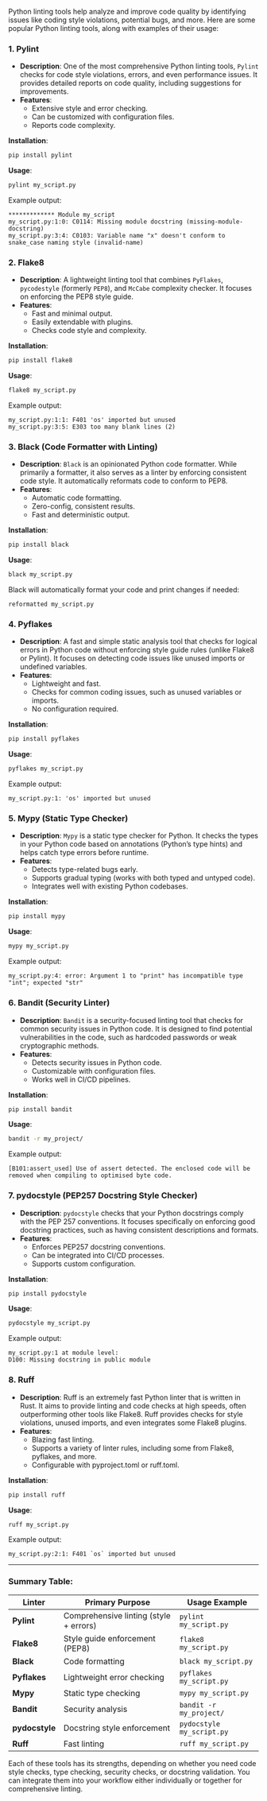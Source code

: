 Python linting tools help analyze and improve code quality by identifying issues like coding style violations, potential bugs, and more. Here are some popular Python linting tools, along with examples of their usage:

### 1. **Pylint**
   - **Description**: One of the most comprehensive Python linting tools, `Pylint` checks for code style violations, errors, and even performance issues. It provides detailed reports on code quality, including suggestions for improvements.
   - **Features**:
     - Extensive style and error checking.
     - Can be customized with configuration files.
     - Reports code complexity.
   
   **Installation**:
   ```bash
   pip install pylint
   ```

   **Usage**:
   ```bash
   pylint my_script.py
   ```

   Example output:
   ```
   ************* Module my_script
   my_script.py:1:0: C0114: Missing module docstring (missing-module-docstring)
   my_script.py:3:4: C0103: Variable name "x" doesn't conform to snake_case naming style (invalid-name)
   ```

### 2. **Flake8**
   - **Description**: A lightweight linting tool that combines `PyFlakes`, `pycodestyle` (formerly `PEP8`), and `McCabe` complexity checker. It focuses on enforcing the PEP8 style guide.
   - **Features**:
     - Fast and minimal output.
     - Easily extendable with plugins.
     - Checks code style and complexity.

   **Installation**:
   ```bash
   pip install flake8
   ```

   **Usage**:
   ```bash
   flake8 my_script.py
   ```

   Example output:
   ```
   my_script.py:1:1: F401 'os' imported but unused
   my_script.py:3:5: E303 too many blank lines (2)
   ```

### 3. **Black (Code Formatter with Linting)**
   - **Description**: `Black` is an opinionated Python code formatter. While primarily a formatter, it also serves as a linter by enforcing consistent code style. It automatically reformats code to conform to PEP8.
   - **Features**:
     - Automatic code formatting.
     - Zero-config, consistent results.
     - Fast and deterministic output.

   **Installation**:
   ```bash
   pip install black
   ```

   **Usage**:
   ```bash
   black my_script.py
   ```

   Black will automatically format your code and print changes if needed:
   ```
   reformatted my_script.py
   ```

### 4. **Pyflakes**
   - **Description**: A fast and simple static analysis tool that checks for logical errors in Python code without enforcing style guide rules (unlike Flake8 or Pylint). It focuses on detecting code issues like unused imports or undefined variables.
   - **Features**:
     - Lightweight and fast.
     - Checks for common coding issues, such as unused variables or imports.
     - No configuration required.

   **Installation**:
   ```bash
   pip install pyflakes
   ```

   **Usage**:
   ```bash
   pyflakes my_script.py
   ```

   Example output:
   ```
   my_script.py:1: 'os' imported but unused
   ```

### 5. **Mypy (Static Type Checker)**
   - **Description**: `Mypy` is a static type checker for Python. It checks the types in your Python code based on annotations (Python’s type hints) and helps catch type errors before runtime.
   - **Features**:
     - Detects type-related bugs early.
     - Supports gradual typing (works with both typed and untyped code).
     - Integrates well with existing Python codebases.

   **Installation**:
   ```bash
   pip install mypy
   ```

   **Usage**:
   ```bash
   mypy my_script.py
   ```

   Example output:
   ```
   my_script.py:4: error: Argument 1 to "print" has incompatible type "int"; expected "str"
   ```

### 6. **Bandit (Security Linter)**
   - **Description**: `Bandit` is a security-focused linting tool that checks for common security issues in Python code. It is designed to find potential vulnerabilities in the code, such as hardcoded passwords or weak cryptographic methods.
   - **Features**:
     - Detects security issues in Python code.
     - Customizable with configuration files.
     - Works well in CI/CD pipelines.

   **Installation**:
   ```bash
   pip install bandit
   ```

   **Usage**:
   ```bash
   bandit -r my_project/
   ```

   Example output:
   ```
   [B101:assert_used] Use of assert detected. The enclosed code will be removed when compiling to optimised byte code.
   ```

### 7. **pydocstyle (PEP257 Docstring Style Checker)**
   - **Description**: `pydocstyle` checks that your Python docstrings comply with the PEP 257 conventions. It focuses specifically on enforcing good docstring practices, such as having consistent descriptions and formats.
   - **Features**:
     - Enforces PEP257 docstring conventions.
     - Can be integrated into CI/CD processes.
     - Supports custom configuration.

   **Installation**:
   ```bash
   pip install pydocstyle
   ```

   **Usage**:
   ```bash
   pydocstyle my_script.py
   ```

   Example output:
   ```
   my_script.py:1 at module level:
   D100: Missing docstring in public module
   ```

### 8. **Ruff**
   - **Description**: Ruff is an extremely fast Python linter that is written in Rust. It aims to provide linting and code checks at high speeds, often outperforming other tools like Flake8. Ruff provides checks for style violations, unused imports, and even integrates some Flake8 plugins.
   - **Features**:
     - Blazing fast linting.
     - Supports a variety of linter rules, including some from Flake8, pyflakes, and more.
     - Configurable with pyproject.toml or ruff.toml.

   **Installation**:
   ```bash
   pip install ruff
   ```

   **Usage**:
   ```bash
   ruff my_script.py
   ```

   Example output:
   ```
   my_script.py:2:1: F401 `os` imported but unused
   ```

---

### Summary Table:

| Linter       | Primary Purpose                  | Usage Example                           |
|--------------|----------------------------------|-----------------------------------------|
| **Pylint**   | Comprehensive linting (style + errors) | `pylint my_script.py`                   |
| **Flake8**   | Style guide enforcement (PEP8)   | `flake8 my_script.py`                   |
| **Black**    | Code formatting                  | `black my_script.py`                    |
| **Pyflakes** | Lightweight error checking       | `pyflakes my_script.py`                 |
| **Mypy**     | Static type checking             | `mypy my_script.py`                     |
| **Bandit**   | Security analysis                | `bandit -r my_project/`                 |
| **pydocstyle**| Docstring style enforcement     | `pydocstyle my_script.py`               |
| **Ruff**     | Fast linting                     | `ruff my_script.py`                     |

Each of these tools has its strengths, depending on whether you need code style checks, type checking, security checks, or docstring validation. You can integrate them into your workflow either individually or together for comprehensive linting.
